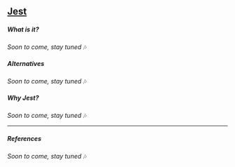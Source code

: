 ## [Jest](https://facebook.github.io/jest/)
##### What is it?
_Soon to come, stay tuned_ 🎶

##### Alternatives
_Soon to come, stay tuned_ 🎶

##### Why Jest?
_Soon to come, stay tuned_ 🎶

---

##### References
_Soon to come, stay tuned_ 🎶
